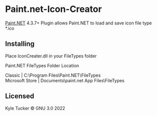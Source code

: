 # Paint.net-Icon-Creator
[Paint.NET](http://www.getpaint.net) 4.3.7+ Plugin allows Paint.NET to load and save icon file type *.ico

## Installing 
Place IconCreater.dll in your FileTypes folder

  Paint.NET FileTypes Folder Location
  
  Classic | C:\Program Files\Paint.NET\FileTypes    
  Microsoft Store | Documents\paint.net App Files\FileTypes

## Licensed
  Kyle Tucker © GNU 3.0 2022
